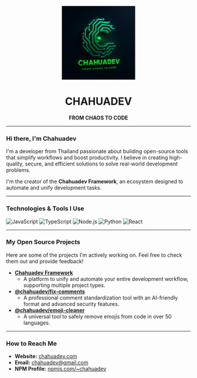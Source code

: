 <div align="center">
<img src="https://raw.githubusercontent.com/chahuadev/chahuadev/main/icon.png" alt="Chahuadev Logo" width="200"/>
<h1>CHAHUADEV</h1>
<p><strong>FROM CHAOS TO CODE</strong></p>
</div>

---
### Hi there, I'm Chahuadev 

I'm a developer from Thailand passionate about building open-source tools that simplify workflows and boost productivity. I believe in creating high-quality, secure, and efficient solutions to solve real-world development problems.

I'm the creator of the **Chahuadev Framework**, an ecosystem designed to automate and unify development tasks.

---

### Technologies & Tools I Use

![JavaScript](https://img.shields.io/badge/JavaScript-F7DF1E?style=for-the-badge&logo=javascript&logoColor=black)
![TypeScript](https://img.shields.io/badge/TypeScript-3178C6?style=for-the-badge&logo=typescript&logoColor=white)
![Node.js](https://img.shields.io/badge/Node.js-339933?style=for-the-badge&logo=nodedotjs&logoColor=white)
![Python](https://img.shields.io/badge/Python-3776AB?style=for-the-badge&logo=python&logoColor=white)
![React](https://img.shields.io/badge/React-61DAFB?style=for-the-badge&logo=react&logoColor=black)

---

###  My Open Source Projects

Here are some of the projects I'm actively working on. Feel free to check them out and provide feedback!

* **[Chahuadev Framework](https://github.com/chahuadev/chahuadev-framework)**
    * A platform to unify and automate your entire development workflow, supporting multiple project types.
* **[@chahuadev/fix-comments](https://github.com/chahuadev/chahuadev-fix-comments)**
    * A professional comment standardization tool with an AI-friendly format and advanced security features.
* **[@chahuadev/emoji-cleaner](https://github.com/chahuadev/chahuadev-emoji-cleaner-tool)**
    * A universal tool to safely remove emojis from code in over 50 languages.

---

###  How to Reach Me

* **Website:** [chahuadev.com](https://chahuadev.com)
* **Email:** [chahuadev@gmail.com](mailto:chahuadev@gmail.com)
* **NPM Profile:** [npmjs.com/~chahuadev](https://www.npmjs.com/~chahuadev)
